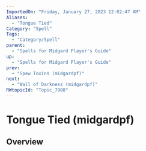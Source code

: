 ```yaml
---
ImportedOn: "Friday, January 27, 2023 12:02:47 AM"
Aliases:
  - "Tongue Tied"
Category: "Spell"
Tags:
  - "Category/Spell"
parent:
  - "Spells for Midgard Player's Guide"
up:
  - "Spells for Midgard Player's Guide"
prev:
  - "Spew Toxins (midgardpf)"
next:
  - "Wall of Darkness (midgardpf)"
RWtopicId: "Topic_7988"
---
```

# Tongue Tied (midgardpf)
## Overview
